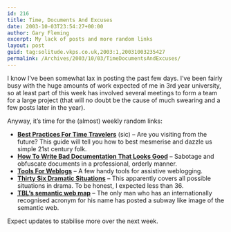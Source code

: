 ```yaml
---
id: 216
title: Time, Documents And Excuses
date: 2003-10-03T23:54:27+00:00
author: Gary Fleming
excerpt: My lack of posts and more random links
layout: post
guid: tag:solitude.vkps.co.uk,2003:1,20031003235427
permalink: /Archives/2003/10/03/TimeDocumentsAndExcuses/
---
```

I know I&#8217;ve been somewhat lax in posting the past few days. I&#8217;ve been fairly busy with the huge amounts of work expected of me in 3rd year university, so at least part of this week has involved several meetings to form a team for a large project (that will no doubt be the cause of much swearing and a few posts later in the year).

Anyway, it&#8217;s time for the (almost) weekly random links:

  * **[Best Practices For Time Travelers](http://www.idlewords.com/weblog.09.2003.html#293)** (sic) &#8211; Are you visiting from the future? This guide will tell you how to best mesmerise and dazzle us simple 21st century folk.
  * **[How To Write Bad Documentation That Looks Good](http://www.kuro5hin.org/story/2003/9/29/104212/112)** &#8211; Sabotage and obfuscate documents in a professional, orderly manner.
  * **[Tools For Weblogs](http://owrede.khm.de/2003/09/24#a869)** &#8211; A few handy tools for assistive weblogging.
  * **[Thirty Six Dramatic Situations](http://www.timsheppard.co.uk/story/articles/36drama.html)** &#8211; This apparently covers all possible situations in drama. To be honest, I expected less than 36.
  * **[<acronym title="Tim Berners Lee">TBL</acronym>&#8216;s semantic web map](http://cwinters.com/News/show/?news_id=1032)** &#8211; The only man who has an internationally recognised acronym for his name has posted a subway like image of the semantic web.

Expect updates to stabilise more over the next week.